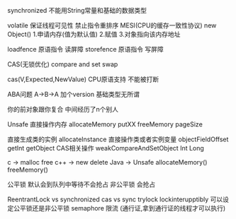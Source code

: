 synchronized 不能用String常量和基础的数据类型

volatile 保证线程可见性 禁止指令重排序
MESI(CPU的缓存一致性协议)
new Object() 1.申请内存(值为默认值) 2.赋值 3.对象指向该内存地址

loadfence 原语指令 读屏障
storefence 原语指令 写屏障

CAS(无锁优化)
compare and set swap

cas(V,Expected,NewValue)
CPU原语支持 不能被打断

ABA问题 A->B->A 加个version
基础类型无所谓

你的前对象跟你复合 中间经历了n个别人

Unsafe
直接操作内存
 allocateMemory putXX freeMemory pageSize
 
直接生成类的实例
 allocateInstance
直接操作类或者实例变量
 objectFieldOffset
 getInt
 getObject
CAS相关操作
 weakCompareAndSetObject Int Long
 
c -> malloc free c++ -> new delete
Java -> Unsafe allocateMemory() freeMemory()


公平锁 默认会到队列中等待不会抢占
非公平锁 会抢占

ReentrantLock vs synchronized
  cas vs sync
  trylock
  lockinterupptibly
  可以设定公平锁还是非公平锁
semaphore 限流
  (通行证,拿到通行证的线程才可以执行)